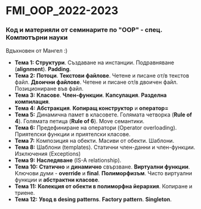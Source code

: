 # FMI_OOP_2022-2023
### Код и материяли от семинарите по "OOP" - спец. Компютърни науки 
Вдъхновен от Мангел :)

- **Тема 1:** **Структури**. Създаване на инстанции. Подравняване (**alignment**). **Padding**.  
- **Темa 2:** **Потоци**. **Текстови файлове**. Четене и писане от/в текстов файл. **Двоични файлове**. Четене и писане от/в двоичен файл. Позициониране във файл.  
- **Темa 3:** **Класове**. **Член-функции**. **Капсулация**. **Разделна компилация**.
- **Темa 4:** **Абстракция**. **Копиращ конструктор** и **оператор=**
- **Тема 5:** Динамична памет в класовете. Голямата четворка (**Rule of 4**). Голямата петица (**Rule of 6**). Move семантики.
- **Тема 6:** Предефиниране на оператори (Operator overloading). Приятелски функции и приятелски класове.
- **Тема 7:** Композиция на обекти. Масиви от обекти. Шаблони.
- **Тема 8:** Шаблони (templates). Статични член-данни и член-функции. Изключения (Exceptions)
- **Тема 9:** **Наследяване** (IS-A relationship).  
- **Тема 10:** **Статично** и **динамично** свързване. **Виртуални функции**. Ключови думи - **override** и **final**. **Полиморфизъм**. Чисто виртуални функции и **абстрактни класове**.
- **Тема 11:** **Колекция от обекти в полиморфна йерархия**. Копиране и триене.  
- **Тема 12:** **Увод в desing patterns**. **Factory pattern**. **Singleton**.
